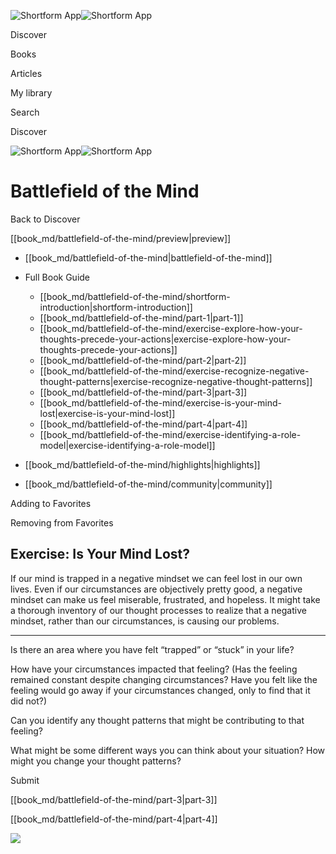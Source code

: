 ![Shortform App](/img/logo.36a2399e.svg)![Shortform App](/img/logo-dark.70c1b072.svg)

Discover

Books

Articles

My library

Search

Discover

![Shortform App](/img/logo.36a2399e.svg)![Shortform App](/img/logo-dark.70c1b072.svg)

# Battlefield of the Mind

Back to Discover

[[book_md/battlefield-of-the-mind/preview|preview]]

  * [[book_md/battlefield-of-the-mind|battlefield-of-the-mind]]
  * Full Book Guide

    * [[book_md/battlefield-of-the-mind/shortform-introduction|shortform-introduction]]
    * [[book_md/battlefield-of-the-mind/part-1|part-1]]
    * [[book_md/battlefield-of-the-mind/exercise-explore-how-your-thoughts-precede-your-actions|exercise-explore-how-your-thoughts-precede-your-actions]]
    * [[book_md/battlefield-of-the-mind/part-2|part-2]]
    * [[book_md/battlefield-of-the-mind/exercise-recognize-negative-thought-patterns|exercise-recognize-negative-thought-patterns]]
    * [[book_md/battlefield-of-the-mind/part-3|part-3]]
    * [[book_md/battlefield-of-the-mind/exercise-is-your-mind-lost|exercise-is-your-mind-lost]]
    * [[book_md/battlefield-of-the-mind/part-4|part-4]]
    * [[book_md/battlefield-of-the-mind/exercise-identifying-a-role-model|exercise-identifying-a-role-model]]
  * [[book_md/battlefield-of-the-mind/highlights|highlights]]
  * [[book_md/battlefield-of-the-mind/community|community]]



Adding to Favorites 

Removing from Favorites 

## Exercise: Is Your Mind Lost?

If our mind is trapped in a negative mindset we can feel lost in our own lives. Even if our circumstances are objectively pretty good, a negative mindset can make us feel miserable, frustrated, and hopeless. It might take a thorough inventory of our thought processes to realize that a negative mindset, rather than our circumstances, is causing our problems.

* * *

Is there an area where you have felt “trapped” or “stuck” in your life?

How have your circumstances impacted that feeling? (Has the feeling remained constant despite changing circumstances? Have you felt like the feeling would go away if your circumstances changed, only to find that it did not?)

Can you identify any thought patterns that might be contributing to that feeling?

What might be some different ways you can think about your situation? How might you change your thought patterns?

Submit 

[[book_md/battlefield-of-the-mind/part-3|part-3]]

[[book_md/battlefield-of-the-mind/part-4|part-4]]

![](https://bat.bing.com/action/0?ti=56018282&Ver=2&mid=c6cf8ffa-d305-449c-9a0c-e0e2ca13b379&sid=201ffde0635411ee902411d77b750559&vid=20202bf0635411ee9ac03f2e618b0b9f&vids=0&msclkid=N&pi=0&lg=en-US&sw=800&sh=600&sc=24&nwd=1&tl=Shortform%20%7C%20Book&p=https%3A%2F%2Fwww.shortform.com%2Fapp%2Fbook%2Fbattlefield-of-the-mind%2Fexercise-is-your-mind-lost&r=&lt=287&evt=pageLoad&sv=1&rn=465207)
